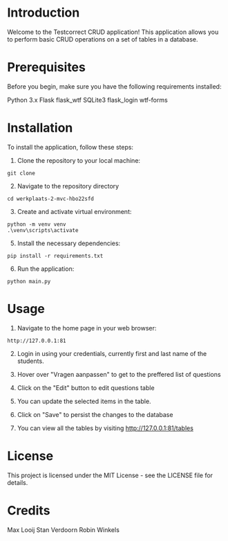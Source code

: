 
# Introduction
Welcome to the Testcorrect CRUD application! This application allows you to perform basic CRUD operations on a set of tables in a database.

# Prerequisites
Before you begin, make sure you have the following requirements installed:

Python 3.x
Flask
flask_wtf
SQLite3
flask_login
wtf-forms

# Installation

To install the application, follow these steps:

1. Clone the repository to your local machine:
```
git clone
```

2. Navigate to the repository directory
```
cd werkplaats-2-mvc-hbo22sfd
```

3. Create and activate virtual environment:
```
python -m venv venv
.\venv\scripts\activate
```

5. Install the necessary dependencies:
```
pip install -r requirements.txt
```

6. Run the application:
```
python main.py
```


# Usage
1. Navigate to the home page in your web browser:
 
```
http://127.0.0.1:81
```
2. Login in using your credentials, currently first and last name of the students. 

3. Hover over "Vragen aanpassen" to get to the preffered list of questions 

5. Click on the "Edit" button to edit questions table

6. You can update the selected items in the table.

7. Click on "Save" to persist the changes to the database

8. You can view all the tables by visiting http://127.0.0.1:81/tables

# License
This project is licensed under the MIT License - see the LICENSE file for details.

# Credits

Max Looij
Stan Verdoorn
Robin Winkels